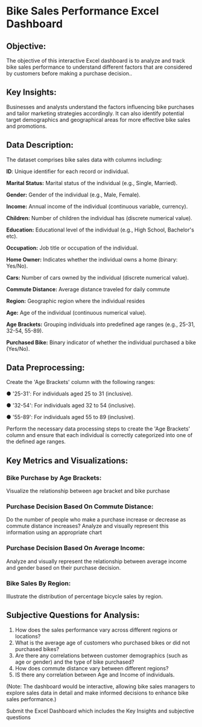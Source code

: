 # Bike Sales Performance Excel Dashboard

## Objective:

The objective of this interactive Excel dashboard is to analyze and track bike sales performance to understand different factors that are considered by customers before making a purchase decision..

## Key Insights:

Businesses and analysts understand the factors influencing bike purchases and tailor marketing strategies accordingly. It can also identify potential target demographics and geographical areas for more effective bike sales and promotions.

## Data Description:
The dataset comprises bike sales data with columns including:

**ID**: Unique identifier for each record or individual.

**Marital Status:** Marital status of the individual (e.g., Single, Married).

**Gender:** Gender of the individual (e.g., Male, Female).

**Income:** Annual income of the individual (continuous variable, currency).

**Children:** Number of children the individual has (discrete numerical value).

**Education:** Educational level of the individual (e.g., High School, Bachelor's etc).

**Occupation:** Job title or occupation of the individual.

**Home Owner:** Indicates whether the individual owns a home (binary: Yes/No).

**Cars:** Number of cars owned by the individual (discrete numerical value).

**Commute Distance:** Average distance traveled for daily commute

**Region:** Geographic region where the individual resides

**Age:** Age of the individual (continuous numerical value).

**Age Brackets:** Grouping individuals into predefined age ranges (e.g., 25-31, 32-54, 55-89).

**Purchased Bike:** Binary indicator of whether the individual purchased a bike (Yes/No).

## Data Preprocessing:

Create the 'Age Brackets' column with the following ranges:

● '25-31': For individuals aged 25 to 31 (inclusive).

● '32-54': For individuals aged 32 to 54 (inclusive).

● '55-89': For individuals aged 55 to 89 (inclusive).

Perform the necessary data processing steps to create the 'Age Brackets' column and ensure that each individual is correctly categorized into one of the defined age ranges.


## Key Metrics and Visualizations:

### Bike Purchase by Age Brackets:
Visualize the relationship between age bracket and bike purchase

### Purchase Decision Based On Commute Distance:
Do the number of people who make a purchase increase or decrease as commute distance increases? Analyze and visually represent this information using an appropriate chart

### Purchase Decision Based On Average Income:
Analyze and visually represent the relationship between average income and gender based on their purchase decision.

### Bike Sales By Region:
Illustrate the distribution of percentage bicycle sales by region.


## Subjective Questions for Analysis:
1. How does the sales performance vary across different regions or locations?
2. What is the average age of customers who purchased bikes or did not purchased bikes?
3. Are there any correlations between customer demographics (such as age or gender) and the type of bike purchased?
4. How does commute distance vary between different regions?
5. IS there any correlation between Age and Income of individuals.

(Note: The dashboard would be interactive, allowing bike sales managers to explore sales data in detail and make informed decisions to enhance bike sales performance.)

Submit the Excel Dashboard which includes the Key Insights and subjective questions


